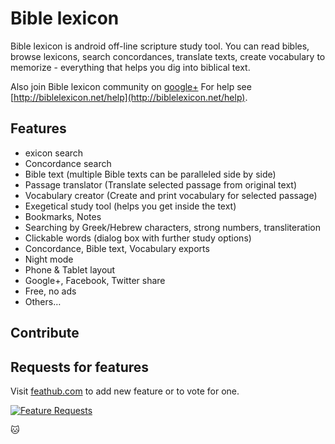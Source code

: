 # Bible lexicon
Bible lexicon is android off-line scripture study tool. You can read bibles, browse lexicons, search concordances, translate texts, create vocabulary to memorize - everything that helps you dig into biblical text.

Also join Bible lexicon community on [google+](https://plus.google.com/u/0/communities/104475940864223988052)
For help see [http://biblelexicon.net/help](http://biblelexicon.net/help).

## Features
* exicon search
* Concordance search
* Bible text (multiple Bible texts can be paralleled side by side)
* Passage translator (Translate selected passage from original text)
* Vocabulary creator (Create and print vocabulary for selected passage)
* Exegetical study tool (helps you get inside the text)
* Bookmarks, Notes
* Searching by Greek/Hebrew characters, strong numbers, transliteration
* Clickable words (dialog box with further study options)
* Concordance, Bible text, Vocabulary exports
* Night mode
* Phone & Tablet layout
* Google+, Facebook, Twitter share
* Free, no ads
* Others…
 
## Contribute

## Requests for features
Visit [feathub.com](http://feathub.com/andbiblelexicon/bible-lexicon) to add new feature or to vote for one.

[![Feature Requests](http://feathub.com/andbiblelexicon/bible-lexicon?format=svg)](http://feathub.com/andbiblelexicon/bible-lexicon)

:cat: